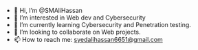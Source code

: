 - 👋 Hi, I’m @SMAliHassan
- 👀 I’m interested in Web dev and Cybersecurity
- 🌱 I’m currently learning Cybersecurity and Penetration testing.
- 💞️ I’m looking to collaborate on Web projects.
- 📫 How to reach me: syedalihassan6651@gmail.com

<!---
SMAliHassan/SMAliHassan is a ✨ special ✨ repository because its `README.md` (this file) appears on your GitHub profile.
You can click the Preview link to take a look at your changes.
--->
